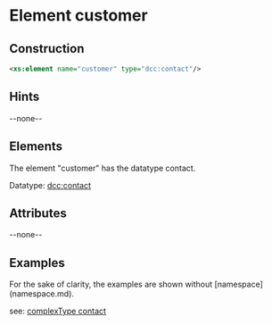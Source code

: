# Element customer


## Construction
```xml
<xs:element name="customer" type="dcc:contact"/>
```

## Hints
--none--

## Elements
The element "customer" has the datatype contact.

Datatype: [dcc:contact](../complexTypes/contact.md)

## Attributes
--none--

## Examples
For the sake of clarity, the examples are shown without [namespace] (namespace.md).

see: [complexType contact](../complexTypes/contact.md)